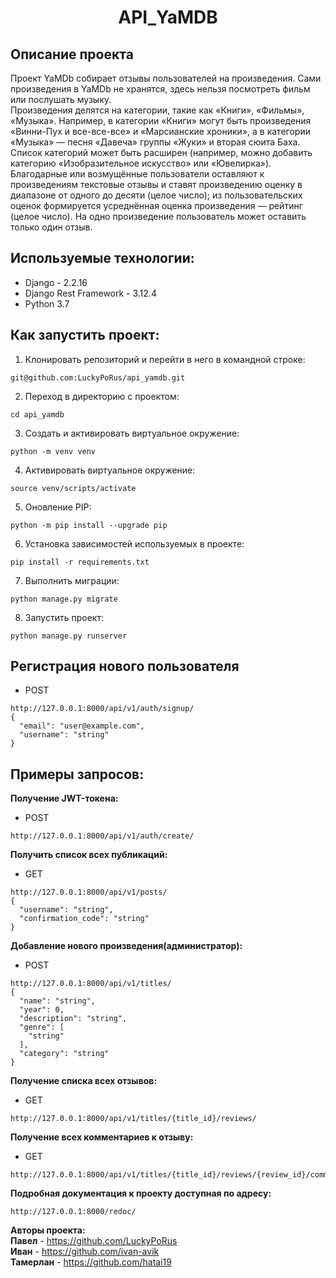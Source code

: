 <h1 align="center">API_YaMDB</h1>

## Описание проекта
Проект YaMDb собирает отзывы пользователей на произведения. Сами произведения в YaMDb не хранятся, здесь нельзя посмотреть фильм или послушать музыку.<br/>
Произведения делятся на категории, такие как «Книги», «Фильмы», «Музыка». Например, в категории «Книги» могут быть произведения «Винни-Пух и все-все-все» и «Марсианские хроники», а в категории «Музыка» — песня «Давеча» группы «Жуки» и вторая сюита Баха. Список категорий может быть расширен (например, можно добавить категорию «Изобразительное искусство» или «Ювелирка»).<br/>
Благодарные или возмущённые пользователи оставляют к произведениям текстовые отзывы и ставят произведению оценку в диапазоне от одного до десяти (целое число); из пользовательских оценок формируется усреднённая оценка произведения — рейтинг (целое число). На одно произведение пользователь может оставить только один отзыв.<br/>

## Используемые технологии:<br/>
- Django - 2.2.16
- Django Rest Framework - 3.12.4
- Python 3.7
## Как запустить проект:
1. Клонировать репозиторий и перейти в него в командной строке:
```
git@github.com:LuckyPoRus/api_yamdb.git
```
2. Переход в директорию с проектом:
```
cd api_yamdb
```
3. Cоздать и активировать виртуальное окружение:
```
python -m venv venv
```
4. Активировать виртуальное окружение:
```
source venv/scripts/activate
```
5. Оновление PIP:
```
python -m pip install --upgrade pip
```
6. Установка зависимостей используемых в проекте:
```
pip install -r requirements.txt
```
7. Выполнить миграции:
```
python manage.py migrate
```
8. Запустить проект:
```
python manage.py runserver
```

## Регистрация нового пользователя
- POST
```
http://127.0.0.1:8000/api/v1/auth/signup/
{
  "email": "user@example.com",
  "username": "string"
}
```
## Примеры запросов:
**Получение JWT-токена:**
- POST
```
http://127.0.0.1:8000/api/v1/auth/create/
```
**Получить список всех публикаций:**
- GET
```
http://127.0.0.1:8000/api/v1/posts/
{
  "username": "string",
  "confirmation_code": "string"
}
```
**Добавление нового произведения(администратор):**
- POST
```
http://127.0.0.1:8000/api/v1/titles/
{
  "name": "string",
  "year": 0,
  "description": "string",
  "genre": [
    "string"
  ],
  "category": "string"
}
```
**Получение списка всех отзывов:**
- GET
```
http://127.0.0.1:8000/api/v1/titles/{title_id}/reviews/
```
**Получение всех комментариев к отзыву:**
- GET
```
http://127.0.0.1:8000/api/v1/titles/{title_id}/reviews/{review_id}/comments/
```
**Подробная документация к проекту доступная по адресу:**
```
http://127.0.0.1:8000/redoc/
```
**Авторы проекта:**<br/>
**Павел** - https://github.com/LuckyPoRus<br/>
**Иван** - https://github.com/ivan-avik<br/>
**Тамерлан** - https://github.com/hatai19<br/>
